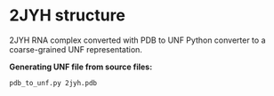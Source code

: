 # 2JYH structure

2JYH RNA complex converted with PDB to UNF Python converter to a coarse-grained UNF representation.

**Generating UNF file from source files:**
```
pdb_to_unf.py 2jyh.pdb
```